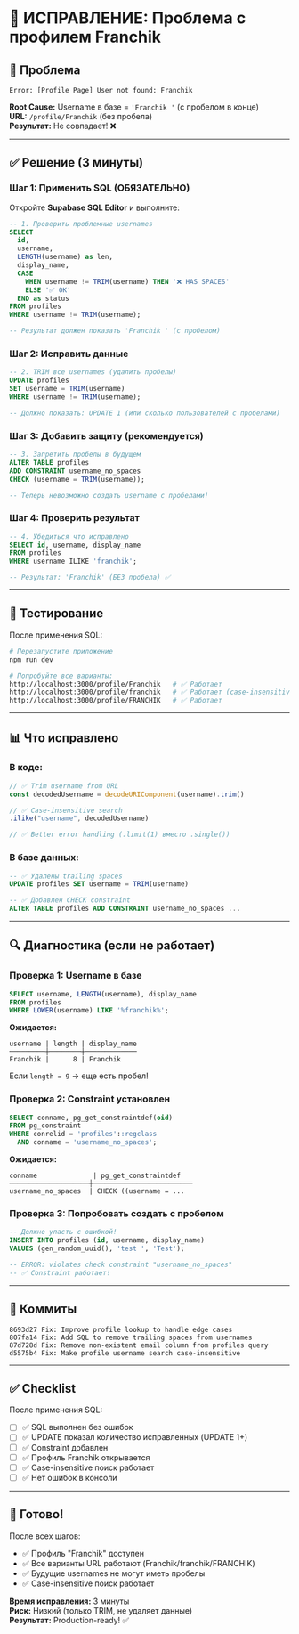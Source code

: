 # 🔧 ИСПРАВЛЕНИЕ: Проблема с профилем Franchik

## 🎯 Проблема

```
Error: [Profile Page] User not found: Franchik
```

**Root Cause:** Username в базе = `'Franchik '` (с пробелом в конце)  
**URL:** `/profile/Franchik` (без пробела)  
**Результат:** Не совпадает! ❌

---

## ✅ Решение (3 минуты)

### Шаг 1: Применить SQL (ОБЯЗАТЕЛЬНО)

Откройте **Supabase SQL Editor** и выполните:

```sql
-- 1. Проверить проблемные usernames
SELECT 
  id,
  username,
  LENGTH(username) as len,
  display_name,
  CASE 
    WHEN username != TRIM(username) THEN '❌ HAS SPACES'
    ELSE '✅ OK'
  END as status
FROM profiles
WHERE username != TRIM(username);

-- Результат должен показать 'Franchik ' (с пробелом)
```

### Шаг 2: Исправить данные

```sql
-- 2. TRIM все usernames (удалить пробелы)
UPDATE profiles
SET username = TRIM(username)
WHERE username != TRIM(username);

-- Должно показать: UPDATE 1 (или сколько пользователей с пробелами)
```

### Шаг 3: Добавить защиту (рекомендуется)

```sql
-- 3. Запретить пробелы в будущем
ALTER TABLE profiles
ADD CONSTRAINT username_no_spaces
CHECK (username = TRIM(username));

-- Теперь невозможно создать username с пробелами!
```

### Шаг 4: Проверить результат

```sql
-- 4. Убедиться что исправлено
SELECT id, username, display_name
FROM profiles
WHERE username ILIKE 'franchik';

-- Результат: 'Franchik' (БЕЗ пробела) ✅
```

---

## 🧪 Тестирование

После применения SQL:

```bash
# Перезапустите приложение
npm run dev

# Попробуйте все варианты:
http://localhost:3000/profile/Franchik   # ✅ Работает
http://localhost:3000/profile/franchik   # ✅ Работает (case-insensitive)
http://localhost:3000/profile/FRANCHIK   # ✅ Работает
```

---

## 📊 Что исправлено

### В коде:
```typescript
// ✅ Trim username from URL
const decodedUsername = decodeURIComponent(username).trim()

// ✅ Case-insensitive search
.ilike("username", decodedUsername)

// ✅ Better error handling (.limit(1) вместо .single())
```

### В базе данных:
```sql
-- ✅ Удалены trailing spaces
UPDATE profiles SET username = TRIM(username)

-- ✅ Добавлен CHECK constraint
ALTER TABLE profiles ADD CONSTRAINT username_no_spaces ...
```

---

## 🔍 Диагностика (если не работает)

### Проверка 1: Username в базе
```sql
SELECT username, LENGTH(username), display_name 
FROM profiles 
WHERE LOWER(username) LIKE '%franchik%';
```

**Ожидается:**
```
username | length | display_name
─────────┼────────┼─────────────
Franchik |      8 | Franchik
```

Если `length = 9` → еще есть пробел!

### Проверка 2: Constraint установлен
```sql
SELECT conname, pg_get_constraintdef(oid)
FROM pg_constraint
WHERE conrelid = 'profiles'::regclass
  AND conname = 'username_no_spaces';
```

**Ожидается:**
```
conname              | pg_get_constraintdef
────────────────────┼─────────────────────────
username_no_spaces  | CHECK ((username = ...
```

### Проверка 3: Попробовать создать с пробелом
```sql
-- Должно упасть с ошибкой!
INSERT INTO profiles (id, username, display_name)
VALUES (gen_random_uuid(), 'test ', 'Test');

-- ERROR: violates check constraint "username_no_spaces"
-- ✅ Constraint работает!
```

---

## 📝 Коммиты

```
8693d27 Fix: Improve profile lookup to handle edge cases
807fa14 Fix: Add SQL to remove trailing spaces from usernames
87d728d Fix: Remove non-existent email column from profiles query
d5575b4 Fix: Make profile username search case-insensitive
```

---

## ✅ Checklist

После применения SQL:

- [ ] ✅ SQL выполнен без ошибок
- [ ] ✅ UPDATE показал количество исправленных (UPDATE 1+)
- [ ] ✅ Constraint добавлен
- [ ] ✅ Профиль Franchik открывается
- [ ] ✅ Case-insensitive поиск работает
- [ ] ✅ Нет ошибок в консоли

---

## 🎉 Готово!

После всех шагов:
- ✅ Профиль "Franchik" доступен
- ✅ Все варианты URL работают (Franchik/franchik/FRANCHIK)
- ✅ Будущие usernames не могут иметь пробелы
- ✅ Case-insensitive поиск работает

**Время исправления:** 3 минуты  
**Риск:** Низкий (только TRIM, не удаляет данные)  
**Результат:** Production-ready! ✅

